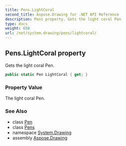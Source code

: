 ```yaml
---
title: Pens.LightCoral
second_title: Aspose.Drawing for .NET API Reference
description: Pens property. Gets the light coral Pen
type: docs
weight: 650
url: /net/system.drawing/pens/lightcoral/
---
```

## Pens.LightCoral property

Gets the light coral Pen.

```csharp
public static Pen LightCoral { get; }
```

### Property Value

The light coral Pen.

### See Also

* class [Pen](../../pen/)
* class [Pens](../)
* namespace [System.Drawing](../../pens/)
* assembly [Aspose.Drawing](../../../)


